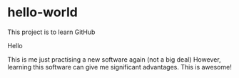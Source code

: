# hello-world
This project is to learn GitHub

Hello

This is me just practising a new software again (not a big deal)
However, learning this software can give me significant advantages.
This is awesome!

